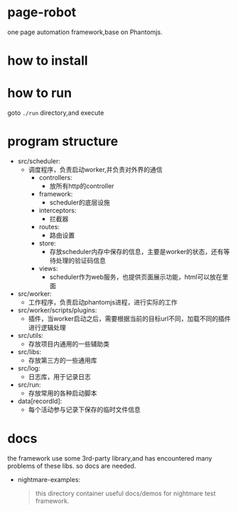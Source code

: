 # page-robot
one page automation framework,base on Phantomjs.

# how to install


# how to run

goto `./run` directory,and execute


# program structure

* src/scheduler:
    * 调度程序，负责启动worker,并负责对外界的通信
        * controllers:
            * 放所有http的controller
        * framework:
            * scheduler的底层设施
        * interceptors:
            * 拦截器
        * routes:
            * 路由设置
        * store:
            * 存放scheduler内存中保存的信息，主要是worker的状态，还有等待处理的验证码信息
        * views:
            * scheduler作为web服务，也提供页面展示功能，html可以放在里面
* src/worker:
    * 工作程序，负责启动phantomjs进程，进行实际的工作
* src/worker/scripts/plugins:
    * 插件，当worker启动之后，需要根据当前的目标url不同，加载不同的插件进行逻辑处理
* src/utils:
    * 存放项目内通用的一些辅助类
* src/libs:
    * 存放第三方的一些通用库
* src/log:
    * 日志库，用于记录日志
* src/run:
    * 存放常用的各种启动脚本
* data[recordId]:
    * 每个活动参与记录下保存的临时文件信息


# docs
the framework use some 3rd-party library,and has encountered many problems of these libs.
so docs are needed.

 - nightmare-examples:

    > this directory container useful docs/demos for nightmare test framework.